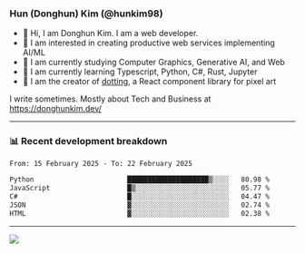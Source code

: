 ### Hun (Donghun) Kim (@hunkim98)

- 👋 Hi, I am Donghun Kim. I am a web developer. 
- 🤔 I am interested in creating productive web services implementing AI/ML
- 🔭 I am currently studying Computer Graphics, Generative AI, and Web 
- 🌱 I am currently learning Typescript, Python, C#, Rust, Jupyter
- 🎨 I am the creator of [dotting](https://github.com/hunkim98/dotting), a React component library for pixel art

I write sometimes. Mostly about Tech and Business at https://donghunkim.dev/

---
### 📊 Recent development breakdown
<!--START_SECTION:waka-->

```txt
From: 15 February 2025 - To: 22 February 2025

Python                       ████████████████████▒░░░░   80.98 %
JavaScript                   █▒░░░░░░░░░░░░░░░░░░░░░░░   05.77 %
C#                           █░░░░░░░░░░░░░░░░░░░░░░░░   04.47 %
JSON                         ▓░░░░░░░░░░░░░░░░░░░░░░░░   02.74 %
HTML                         ▓░░░░░░░░░░░░░░░░░░░░░░░░   02.38 %
```

<!--END_SECTION:waka-->
---

<!-- <div align='center'> -->
  <img align="center" src="https://github-readme-stats.vercel.app/api?username=hunkim98&theme=dark&show_icons=true"/>
<!-- </div> -->
<!--
**hunkim98/hunkim98** is a ✨ _special_ ✨ repository because its `README.md` (this file) appears on your GitHub profile.

Here are some ideas to get you started:

- 🔭 I’m currently working on ...
- 🌱 I’m currently learning ...
- 👯 I’m looking to collaborate on ...
- 🤔 I’m looking for help with ...
- 💬 Ask me about ...
- 📫 How to reach me: ...
- 😄 Pronouns: ...
- ⚡ Fun fact: ...
-->
